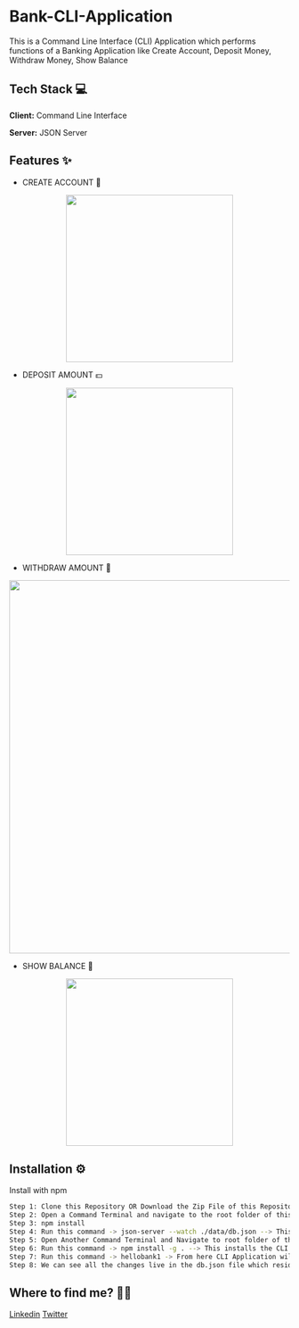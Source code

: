 # Bank-CLI-Application

This is a Command Line Interface (CLI) Application which performs functions of a Banking Application like Create Account, Deposit Money, Withdraw Money, Show Balance

## Tech Stack 💻

**Client:** Command Line Interface

**Server:** JSON Server

## Features ✨

- CREATE ACCOUNT 📝

<p align="center">

  <img src="https://user-images.githubusercontent.com/77622315/202632873-bcfac2b0-fac5-4f86-a6d8-7fffd84a07c7.png" height=300 />
</p>

- DEPOSIT AMOUNT 💵

<p align="center">
  <img src="https://user-images.githubusercontent.com/77622315/202551862-437257b5-640d-47ea-a73f-e9a49715ff97.png" height=300 />
</p>

- WITHDRAW AMOUNT 💸

<p align="center">
  <img src = "https://user-images.githubusercontent.com/77622315/202552367-6a8336f0-5781-4873-80ca-e7c1cc496740.png" width=669 />
</p>

- SHOW BALANCE 🤑
<p align="center">
  <img src = "https://user-images.githubusercontent.com/77622315/202553194-6a2b795d-b226-4004-a374-bf39dcc634d3.png" height=300 />
</p>

## Installation ⚙️

Install with npm

```sh
Step 1: Clone this Repository OR Download the Zip File of this Repository
Step 2: Open a Command Terminal and navigate to the root folder of this repository
Step 3: npm install
Step 4: Run this command -> json-server --watch ./data/db.json --> This turns on the backend server of the application and gives us an endpoint to find all the JSON Doucments
Step 5: Open Another Command Terminal and Navigate to root folder of this repository
Step 6: Run this command -> npm install -g . --> This installs the CLI Application on the desktop globally. "Can be installed locally as -> npm install ."
Step 7: Run this command -> hellobank1 -> From here CLI Application will guide you through the Actions.
Step 8: We can see all the changes live in the db.json file which resides in data folder
```

## Where to find me? 👦🏻

[Linkedin](https://www.linkedin.com/in/utkarshambetkar/)
[Twitter](https://twitter.com/utkarshambetkar)
